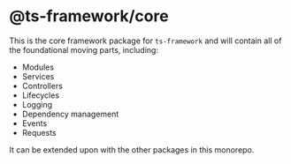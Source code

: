 # @ts-framework/core

This is the core framework package for `ts-framework` and will contain all of the foundational moving parts, including:

- Modules
- Services
- Controllers
- Lifecycles
- Logging
- Dependency management
- Events
- Requests

It can be extended upon with the other packages in this monorepo.
